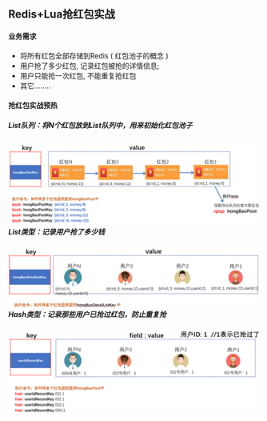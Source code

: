 ## Redis+Lua抢红包实战

#### 业务需求

* 将所有红包全部存储到Redis \( 红包池子的概念 \)
* 用户抢了多少红包, 记录红包被抢的详情信息;
* 用户只能抢一次红包, 不能重复抢红包
* 其它........

#### 抢红包实战预热

##### List队列：将N个红包放到List队列中，用来初始化红包池子

##### ![](/assets/loijhg3333.png)List类型：记录用户抢了多少钱

##### ![](/assets/489891jdaskpiop.png)Hash类型：记录那些用户已抢过红包，防止重复抢

![](/assets/sssggg666.png)

